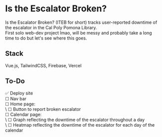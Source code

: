 # Is the Escalator Broken?
Is the Escalator Broken? (ITEB for short) tracks user-reported downtime of the escalator in the Cal Poly Pomona Library.  
First solo web-dev project lmao, will be messy and probably take a long time to do but let's see where this goes.

## Stack
Vue.js, TailwindCSS, Firebase, Vercel

## To-Do
✅ Deploy site  
☐ Nav bar  
☐ Home page:  
\ ☐ Button to report broken escalator  
☐ Calendar page:  
\ ☐ Graph reflecting the downtime of the escalator throughout a day  
\ ☐ Heatmap reflecting the downtime of the escalator for each day of the calendar
